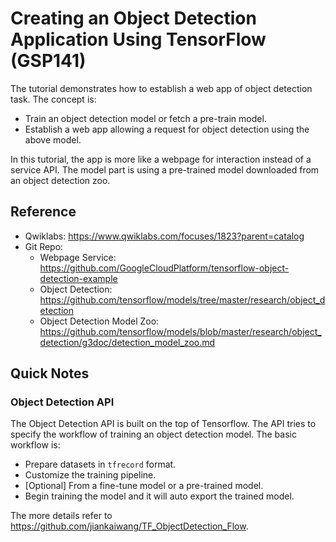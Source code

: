 # Creating an Object Detection Application Using TensorFlow (GSP141)



The tutorial demonstrates how to establish a web app of object detection task. The concept is:
* Train an object detection model or fetch a pre-train model.
* Establish a web app allowing a request for object detection using the above model.

In this tutorial, the app is more like a webpage for interaction instead of a service API. The model part is using a pre-trained model downloaded from an object detection zoo.



## Reference

* Qwiklabs: https://www.qwiklabs.com/focuses/1823?parent=catalog
* Git Repo:
  * Webpage Service: https://github.com/GoogleCloudPlatform/tensorflow-object-detection-example
  * Object Detection: https://github.com/tensorflow/models/tree/master/research/object_detection
  * Object Detection Model Zoo: https://github.com/tensorflow/models/blob/master/research/object_detection/g3doc/detection_model_zoo.md



## Quick Notes



### Object Detection API

The Object Detection API is built on the top of Tensorflow. The API tries to specify the workflow of training an object detection model. The basic workflow is:
* Prepare datasets in `tfrecord` format.
* Customize the training pipeline.
* [Optional] From a fine-tune model or a pre-trained model.
* Begin training the model and it will auto export the trained model.

The more details refer to https://github.com/jiankaiwang/TF_ObjectDetection_Flow.





















